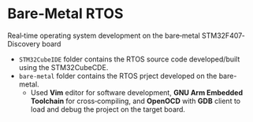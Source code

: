 # Bare-Metal RTOS
Real‐time operating system development on the bare‐metal STM32F407‐Discovery board 
* `STM32CubeIDE` folder contains the RTOS source code developed/built using the STM32CubeCDE.
* `bare-metal` folder contains the RTOS prject developed on the bare-metal.
	- Used **Vim** editor for software development, **GNU Arm Embedded Toolchain** for
	  cross‐compiling, and **OpenOCD** with **GDB** client to load and debug the project
	  on the target board.
